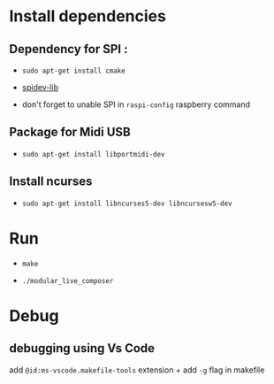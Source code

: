 # Install dependencies

## Dependency for SPI :

* `sudo apt-get install cmake`

* [spidev-lib](https://github.com/juthomas/spidev-lib)

* don't forget to unable SPI in `raspi-config` raspberry command

## Package for Midi USB

* `sudo apt-get install libportmidi-dev`

## Install ncurses

* `sudo apt-get install libncurses5-dev libncursesw5-dev`

# Run 

* `make`

* `./modular_live_composer`

# Debug

## debugging using Vs Code

add `@id:ms-vscode.makefile-tools` extension + add `-g` flag in makefile
